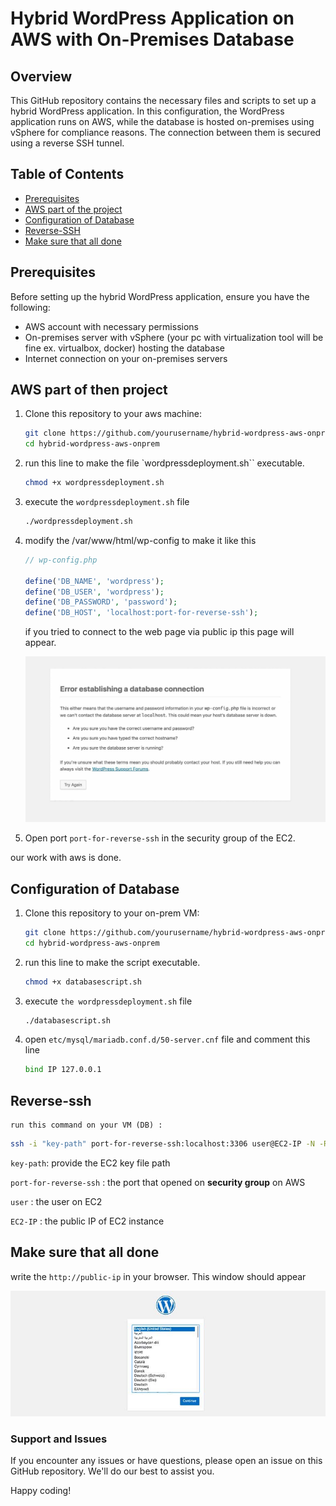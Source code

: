 # Hybrid WordPress Application on AWS with On-Premises Database

## Overview

This GitHub repository contains the necessary files and scripts to set up a hybrid WordPress application. In this configuration, the WordPress application runs on AWS, while the database is hosted on-premises using vSphere for compliance reasons. The connection between them is secured using a reverse SSH tunnel.

## Table of Contents

- [Prerequisites](#prerequisites)
- [AWS part of the project](#AWS-part-of-the-project)
- [Configuration of Database](#configuration-of-database)
- [Reverse-SSH](#reverse-ssh)
- [Make sure that all done](#make-sure-that-all-done)


## Prerequisites

Before setting up the hybrid WordPress application, ensure you have the following:

- AWS account with necessary permissions
- On-premises server with vSphere (your pc with virtualization tool will be fine ex. virtualbox, docker) hosting the database
- Internet connection on your on-premises servers

## AWS part of then project

1. Clone this repository to your aws machine:

   ```bash
   git clone https://github.com/yourusername/hybrid-wordpress-aws-onprem.git
   cd hybrid-wordpress-aws-onprem
   ```

2. run this line to make the file `wordpressdeployment.sh`` executable.

   ```bash
   chmod +x wordpressdeployment.sh
   ```

3. execute the `wordpressdeployment.sh` file

   ```bash
   ./wordpressdeployment.sh
   ```

4. modify the /var/www/html/wp-config to make it like this

   ```php
   // wp-config.php

   define('DB_NAME', 'wordpress');
   define('DB_USER', 'wordpress');
   define('DB_PASSWORD', 'password');
   define('DB_HOST', 'localhost:port-for-reverse-ssh');
   ```

    if you tried to connect to the web page via public ip this page will appear.

   ![Screenshot](images/error.jpg)

5. Open port `port-for-reverse-ssh` in the security group of the EC2.

our work with aws is done.


## Configuration of Database

1. Clone this repository to your on-prem VM:

   ```bash
   git clone https://github.com/yourusername/hybrid-wordpress-aws-onprem.git
   cd hybrid-wordpress-aws-onprem
   ```

2. run this line to make the script executable.

   ```bash
   chmod +x databasescript.sh
   ```

3. execute `the wordpressdeployment.sh` file

   ```bash
   ./databasescript.sh
   ```

4. open `etc/mysql/mariadb.conf.d/50-server.cnf` file and comment this line

   ```bash
   bind IP 127.0.0.1
   ```

## Reverse-ssh

    run this command on your VM (DB) :

   ```bash
   ssh -i "key-path" port-for-reverse-ssh:localhost:3306 user@EC2-IP -N -R
   ```
   
   `key-path`: provide the EC2 key file path

   `port-for-reverse-ssh` : the port that opened on **security group** on AWS

   `user` : the user on EC2 

   `EC2-IP` : the public IP of EC2 instance

## Make sure that all done
write the `http://public-ip` in your browser. This window should appear

  ![welcomepage](images/welcome.jpg)
### Support and Issues
If you encounter any issues or have questions, please open an issue on this GitHub repository. We'll do our best to assist you.

Happy coding!